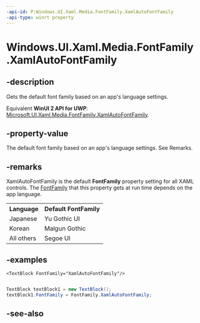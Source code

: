 ```yaml
---
-api-id: P:Windows.UI.Xaml.Media.FontFamily.XamlAutoFontFamily
-api-type: winrt property
---
```


<!-- Property syntax
public Windows.UI.Xaml.Media.FontFamily XamlAutoFontFamily { get; }
-->

# Windows.UI.Xaml.Media.FontFamily.XamlAutoFontFamily

## -description
Gets the default font family based on an app's language settings.

Equivalent **WinUI 2 API for UWP**: [Microsoft.UI.Xaml.Media.FontFamily.XamlAutoFontFamily](/windows/winui/api/microsoft.ui.xaml.media.fontfamily.xamlautofontfamily).

## -property-value
The default font family based on an app's language settings. See Remarks.
## -remarks
XamlAutoFontFamily is the default **FontFamily** property setting for all XAML controls. The [FontFamily](fontfamily.md) that this property gets at run time depends on the app language.

<table>
   <tr><th>Language</th><th>Default FontFamily</th></tr>
   <tr><td>Japanese</td><td>Yu Gothic UI</td></tr>
   <tr><td>Korean</td><td>Malgun Gothic</td></tr>
   <tr><td>All others</td><td>Segoe UI</td></tr>
</table>



<!--<p>	FontFamily.XamlAutoFontFamily.Source returns the actual font family for the app, for example, "Segoe UI" or "Yu Gothic UI", rather than "XamlAutoFontFamily".</p>-->

## -examples
```xaml
<TextBlock FontFamily="XamlAutoFontFamily"/>
```

```csharp

TextBlock textBlock1 = new TextBlock();
textBlock1.FontFamily = FontFamily.XamlAutoFontFamily;
```



## -see-also
